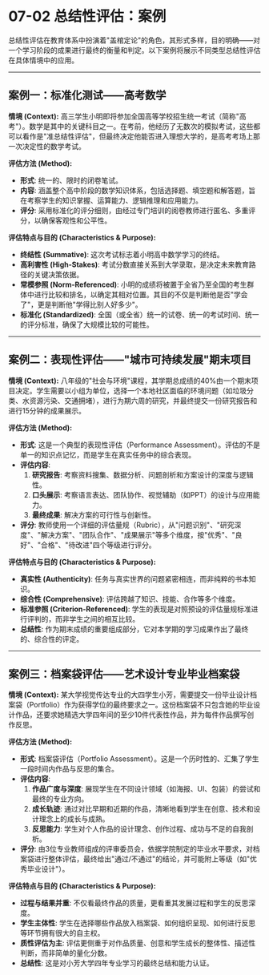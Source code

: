 # 07-02 总结性评估：案例

总结性评估在教育体系中扮演着"盖棺定论"的角色，其形式多样，目的明确——对一个学习阶段的成果进行最终的衡量和判定。以下案例将展示不同类型总结性评估在具体情境中的应用。

---

## 案例一：标准化测试——高考数学

**情境 (Context):**
高三学生小明即将参加全国高等学校招生统一考试（简称"高考"）。数学是其中的关键科目之一。在考前，他经历了无数次的模拟考试，这些都可以看作是"准总结性评估"，但最终决定他能否进入理想大学的，是高考考场上那一次决定性的数学考试。

**评估方法 (Method):**

- **形式**: 统一的、限时的闭卷笔试。
- **内容**: 涵盖整个高中阶段的数学知识体系，包括选择题、填空题和解答题，旨在考察学生的知识掌握、运算能力、逻辑推理和应用能力。
- **评分**: 采用标准化的评分细则，由经过专门培训的阅卷教师进行匿名、多重评分，以确保客观性和公平性。

**评估特点与目的 (Characteristics & Purpose):**

- **终结性 (Summative)**: 这次考试标志着小明高中数学学习的终结。
- **高利害性 (High-Stakes)**: 考试分数直接关系到大学录取，是决定未来教育路径的关键决策依据。
- **常模参照 (Norm-Referenced)**: 小明的成绩将被置于全省乃至全国的考生群体中进行比较和排名，以确定其相对位置。其目的不仅是判断他是否"学会了"，更是判断他"学得比别人好多少"。
- **标准化 (Standardized)**: 全国（或全省）统一的试卷、统一的考试时间、统一的评分标准，确保了大规模比较的可能性。

---

## 案例二：表现性评估——"城市可持续发展"期末项目

**情境 (Context):**
八年级的"社会与环境"课程，其学期总成绩的40%由一个期末项目决定。学生需要以小组为单位，选择一个本地社区面临的环境问题（如垃圾分类、水资源污染、交通拥堵），进行为期六周的研究，并最终提交一份研究报告和进行15分钟的成果展示。

**评估方法 (Method):**

- **形式**: 这是一个典型的表现性评估（Performance Assessment）。评估的不是单一的知识点记忆，而是学生在真实任务中的综合表现。
- **评估内容**:
    1. **研究报告**: 考察资料搜集、数据分析、问题剖析和方案设计的深度与逻辑性。
    2. **口头展示**: 考察语言表达、团队协作、视觉辅助（如PPT）的设计与应用能力。
    3. **最终成果**: 解决方案的可行性与创新性。
- **评分**: 教师使用一个详细的评估量规（Rubric），从"问题识别"、"研究深度"、"解决方案"、"团队合作"、"成果展示"等多个维度，按"优秀"、"良好"、"合格"、"待改进"四个等级进行评分。

**评估特点与目的 (Characteristics & Purpose):**

- **真实性 (Authenticity)**: 任务与真实世界的问题紧密相连，而非纯粹的书本知识。
- **综合性 (Comprehensive)**: 评估跨越了知识、技能、合作等多个维度。
- **标准参照 (Criterion-Referenced)**: 学生的表现是对照预设的评估量规标准进行评判的，而非学生之间的相互比较。
- **总结性**: 作为期末成绩的重要组成部分，它对本学期的学习成果作出了最终的、综合性的评定。

---

## 案例三：档案袋评估——艺术设计专业毕业档案袋

**情境 (Context):**
某大学视觉传达专业的大四学生小芳，需要提交一份毕业设计档案袋（Portfolio）作为获得学位的最终要求之一。这份档案袋不只包含她的毕业设计作品，还要求她精选大学四年间的至少10件代表性作品，并为每件作品撰写创作反思。

**评估方法 (Method):**

- **形式**: 档案袋评估（Portfolio Assessment）。这是一个历时性的、汇集了学生一段时间内作品与反思的集合。
- **评估内容**:
    1. **作品广度与深度**: 展现学生在不同设计领域（如海报、UI、包装）的尝试和最终的专业方向。
    2. **成长轨迹**: 通过对比早期和近期的作品，清晰地看到学生在创意、技术和设计理念上的成长与成熟。
    3. **反思能力**: 学生对个人作品的设计理念、创作过程、成功与不足的自我剖析。
- **评分**: 由3位专业教师组成的评审委员会，依据学院制定的毕业水平要求，对档案袋进行整体评估，最终给出"通过/不通过"的结论，并可能附上等级（如"优秀毕业设计"）。

**评估特点与目的 (Characteristics & Purpose):**

- **过程与结果并重**: 不仅看最终作品的质量，更看重其发展过程和学生的反思深度。
- **学生主体性**: 学生在选择哪些作品放入档案袋、如何组织呈现、如何进行反思等环节拥有很大的自主权。
- **质性评估为主**: 评估更侧重于对作品质量、创意和学生成长的整体性、描述性判断，而非简单的量化分数。
- **总结性**: 这是对小芳大学四年专业学习的最终总结和能力认证。
